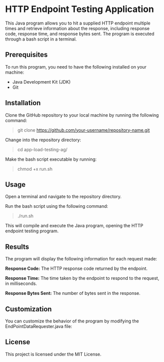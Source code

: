 # HTTP Endpoint Testing Application
This Java program allows you to hit a supplied HTTP endpoint multiple times and retrieve information about the response, including response code, response time, and response bytes sent. The program is executed through a bash script in a terminal.

## Prerequisites
To run this program, you need to have the following installed on your machine:

- Java Development Kit (JDK)
- Git

## Installation
Clone the GitHub repository to your local machine by running the following command:
> git clone https://github.com/your-username/repository-name.git

Change into the repository directory:
> cd app-load-testing-ag/

Make the bash script executable by running:
> chmod +x run.sh

## Usage
Open a terminal and navigate to the repository directory.

Run the bash script using the following command:
> ./run.sh

This will compile and execute the Java program, opening the HTTP endpoint testing program.

## Results
The program will display the following information for each request made:

**Response Code:** The HTTP response code returned by the endpoint.

**Response Time:** The time taken by the endpoint to respond to the request, in milliseconds.

**Response Bytes Sent:** The number of bytes sent in the response.

## Customization
You can customize the behavior of the program by modifying the EndPointDataRequester.java file:

## License
This project is licensed under the MIT License.






